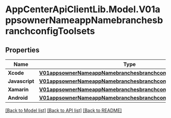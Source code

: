 # AppCenterApiClientLib.Model.V01appsownerNameappNamebranchesbranchconfigToolsets
## Properties

Name | Type | Description | Notes
------------ | ------------- | ------------- | -------------
**Xcode** | [**V01appsownerNameappNamebranchesbranchconfigToolsetsXcode**](V01appsownerNameappNamebranchesbranchconfigToolsetsXcode.md) |  | [optional] 
**Javascript** | [**V01appsownerNameappNamebranchesbranchconfigToolsetsJavascript**](V01appsownerNameappNamebranchesbranchconfigToolsetsJavascript.md) |  | [optional] 
**Xamarin** | [**V01appsownerNameappNamebranchesbranchconfigToolsetsXamarin**](V01appsownerNameappNamebranchesbranchconfigToolsetsXamarin.md) |  | [optional] 
**Android** | [**V01appsownerNameappNamebranchesbranchconfigToolsetsAndroid**](V01appsownerNameappNamebranchesbranchconfigToolsetsAndroid.md) |  | [optional] 

[[Back to Model list]](../README.md#documentation-for-models) [[Back to API list]](../README.md#documentation-for-api-endpoints) [[Back to README]](../README.md)

